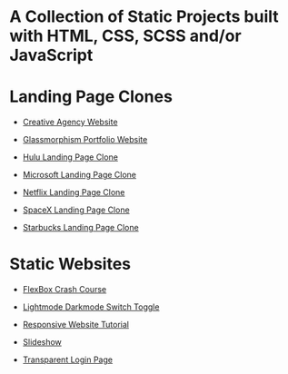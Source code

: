 # A Collection of Static Projects built with HTML, CSS, SCSS and/or JavaScript

# Landing Page Clones
* <a href="https://github.com/olivernjeru/landing-page-clones/tree/main/landing_pages/creativeagencywebsite">Creative Agency Website</a>

* <a href="https://github.com/olivernjeru/landing-page-clones/tree/main/landing_pages/glassmorphismportfoliowebsite">Glassmorphism Portfolio Website</a>

* <a href="https://github.com/olivernjeru/landing-page-clones/tree/main/landing_pages/hulu">Hulu Landing Page Clone</a>

* <a href="https://github.com/olivernjeru/landing-page-clones/tree/main/landing_pages/microsoft">Microsoft Landing Page Clone</a>

* <a href="https://github.com/olivernjeru/landing-page-clones/landing_pages/tree/main/netflix">Netflix Landing Page Clone</a>

* <a href="https://github.com/olivernjeru/landing-page-clones/landing_pages/tree/main/spacex">SpaceX Landing Page Clone</a>

* <a href="https://github.com/olivernjeru/landing-page-clones/landing_pages/tree/main/starbucks">Starbucks Landing Page Clone</a>


# Static Websites
* <a href="https://github.com/olivernjeru/landing-page-clones/tree/main/static_websites/flexboxcrashcourseproject">FlexBox Crash Course</a>

* <a href="https://github.com/olivernjeru/landing-page-clones/tree/main/static_websites/lightmode darkmode toggle">Lightmode Darkmode Switch Toggle</a>

* <a href="https://github.com/olivernjeru/landing-page-clones/tree/main/static_websites/responsive-website-tutorial-1">Responsive Website Tutorial</a>

* <a href="https://github.com/olivernjeru/landing-page-clones/tree/main/static_websites/slideshow">Slideshow</a>

* <a href="https://github.com/olivernjeru/landing-page-clones/tree/main/static_websites/transparentloginpage">Transparent Login Page</a>